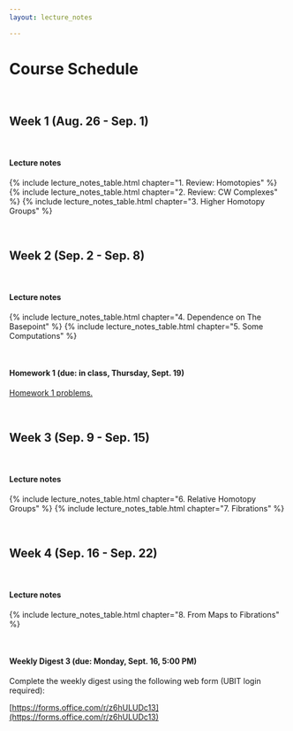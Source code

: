 ```yaml
---
layout: lecture_notes

---
```


# Course Schedule

<br/>

## Week 1 (Aug. 26 - Sep. 1)

<br/>

#### **Lecture notes**

{% include lecture_notes_table.html chapter="1. Review: Homotopies" %}
{% include lecture_notes_table.html chapter="2. Review: CW Complexes" %}
{% include lecture_notes_table.html chapter="3. Higher Homotopy Groups" %}


<br/>

## Week 2 (Sep. 2 - Sep. 8)

<br/>

#### **Lecture notes**


{% include lecture_notes_table.html chapter="4. Dependence on The Basepoint" %}
{% include lecture_notes_table.html chapter="5. Some Computations" %}

<br/>


#### **Homework 1 (due: in class, Thursday, Sept. 19)**

<a href="/assets/homework/hw_1.pdf" markdown="0">Homework 1 problems.</a>


<br/>

## Week 3 (Sep. 9 - Sep. 15)

<br/>

#### **Lecture notes**

{% include lecture_notes_table.html chapter="6. Relative Homotopy Groups" %}
{% include lecture_notes_table.html chapter="7. Fibrations" %}



<br/>

## Week 4 (Sep. 16 - Sep. 22)

<br/>

#### **Lecture notes**

{% include lecture_notes_table.html chapter="8. From Maps to Fibrations" %}

<br/>

#### **Weekly Digest 3 (due: Monday, Sept. 16, 5:00 PM)**

Complete the weekly digest using the following web form (UBIT login required):

[https://forms.office.com/r/z6hULUDc13](https://forms.office.com/r/z6hULUDc13)




<br/>
<br/>
<br/>
<br/>
<br/>
<br/>